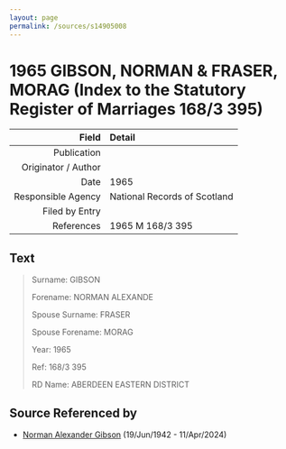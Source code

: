 ```yaml
---
layout: page
permalink: /sources/s14905008
---
```


# 1965 GIBSON, NORMAN & FRASER, MORAG (Index to the Statutory Register of Marriages 168/3 395)

Field | Detail
---:|:---
Publication | 
Originator / Author | 
Date | 1965
Responsible Agency | National Records of Scotland
Filed by Entry | 
References | 1965 M 168/3 395

## Text

> Surname: GIBSON
>
> Forename: NORMAN ALEXANDE
>
> Spouse Surname: FRASER
>
> Spouse Forename: MORAG
>
> Year: 1965
>
> Ref: 168/3 395
>
> RD Name: ABERDEEN EASTERN DISTRICT
>

## Source Referenced by

* [Norman Alexander Gibson](../people/@86606770@-norman-alexander-gibson-b1942-6-19-d2024-4-11.md) (19/Jun/1942 - 11/Apr/2024)
